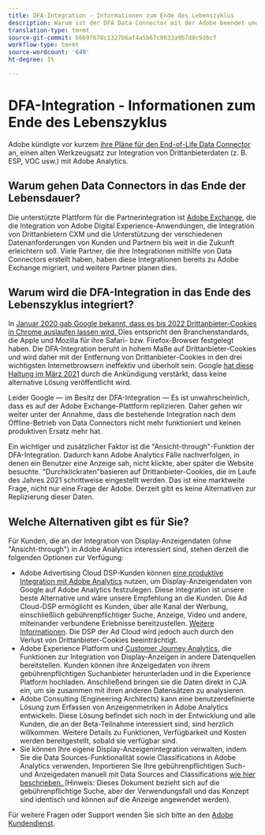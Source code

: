 ```yaml
---
title: DFA-Integration - Informationen zum Ende des Lebenszyklus
description: Warum ist der DFA Data Connector mit der Adobe beendet und welche Alternativen gibt es?
translation-type: tm+mt
source-git-commit: 6669f678c1327b6af4a5b67c8033a9b7d8c9dbcf
workflow-type: tm+mt
source-wordcount: '649'
ht-degree: 1%

---
```



# DFA-Integration - Informationen zum Ende des Lebenszyklus

Adobe kündigte vor kurzem [ihre Pläne für den End-of-Life Data Connector](https://experienceleague.adobe.com/docs/analytics/import/dataconnectors/data-connectors-eol.html) an, einen alten Werkzeugsatz zur Integration von Drittanbieterdaten (z. B. ESP, VOC usw.) mit Adobe Analytics.

## Warum gehen Data Connectors in das Ende der Lebensdauer?

Die unterstützte Plattform für die Partnerintegration ist [Adobe Exchange](https://exchange.adobe.com/experiencecloud), die die Integration von Adobe Digital Experience-Anwendungen, die Integration von Drittanbietern CXM und die Unterstützung der verschiedenen Datenanforderungen von Kunden und Partnern bis weit in die Zukunft erleichtern soll. Viele Partner, die ihre Integrationen mithilfe von Data Connectors erstellt haben, haben diese Integrationen bereits zu Adobe Exchange migriert, und weitere Partner planen dies.

## Warum wird die DFA-Integration in das Ende des Lebenszyklus integriert?

In [Januar 2020 gab Google bekannt, dass es bis 2022 Drittanbieter-Cookies in Chrome auslaufen lassen wird. ](https://blog.chromium.org/2020/01/building-more-private-web-path-towards.html) Dies entspricht den Branchenstandards, die Apple und Mozilla für ihre Safari- bzw. Firefox-Browser festgelegt haben. Die DFA-Integration beruht in hohem Maße auf Drittanbieter-Cookies und wird daher mit der Entfernung von Drittanbieter-Cookies in den drei wichtigsten Internetbrowsern ineffektiv und überholt sein. Google [hat diese Haltung im März 2021](https://blog.google/products/ads-commerce/a-more-privacy-first-web) durch die Ankündigung verstärkt, dass keine alternative Lösung veröffentlicht wird.

Leider Google — im Besitz der DFA-Integration — Es ist unwahrscheinlich, dass es auf der Adobe Exchange-Plattform replizieren. Daher gehen wir weiter unter der Annahme, dass die bestehende Integration nach dem Offline-Betrieb von Data Connectors nicht mehr funktioniert und keinen produktiven Ersatz mehr hat.

Ein wichtiger und zusätzlicher Faktor ist die &quot;Ansicht-through&quot;-Funktion der DFA-Integration. Dadurch kann Adobe Analytics Fälle nachverfolgen, in denen ein Benutzer eine Anzeige sah, nicht klickte, aber später die Website besuchte. &quot;Durchklickraten&quot;basieren auf Drittanbieter-Cookies, die im Laufe des Jahres 2021 schrittweise eingestellt werden. Das ist eine marktweite Frage, nicht nur eine Frage der Adobe. Derzeit gibt es keine Alternativen zur Replizierung dieser Daten.

## Welche Alternativen gibt es für Sie?

Für Kunden, die an der Integration von Display-Anzeigendaten (ohne &quot;Ansicht-through&quot;) in Adobe Analytics interessiert sind, stehen derzeit die folgenden Optionen zur Verfügung:

* Adobe Advertising Cloud DSP-Kunden können [eine produktive Integration mit Adobe Analytics](https://experienceleague.adobe.com/docs/analytics-learn/tutorials/integrations/ad-cloud/introduction-to-the-analytics-for-advertising-cloud-dsp-integration.html?lang=en#integrations) nutzen, um Display-Anzeigendaten von Google auf Adobe Analytics festzulegen. Diese Integration ist unsere beste Alternative und wäre unsere Empfehlung an die Kunden. Die Ad Cloud-DSP ermöglicht es Kunden, über alle Kanal der Werbung, einschließlich gebührenpflichtiger Suche, Anzeige, Video und andere, miteinander verbundene Erlebnisse bereitzustellen. [Weitere Informationen](https://experienceleague.adobe.com/docs/advertising-cloud/dsp/introduction/dsp-about.html?lang=en#introduction). Die DSP der Ad Cloud wird jedoch auch durch den Verlust von Drittanbieter-Cookies beeinträchtigt.
* Adobe Experience Platform und [Customer Journey Analytics](https://experienceleague.adobe.com/docs/analytics-platform/using/cja-landing.html?lang=en), die Funktionen zur Integration von Display-Anzeigen in andere Datenquellen bereitstellen. Kunden können ihre Anzeigedaten von ihrem gebührenpflichtigen Suchanbieter herunterladen und in die Experience Platform hochladen. Anschließend bringen sie die Daten direkt in CJA ein, um sie zusammen mit ihren anderen Datensätzen zu analysieren.
* Adobe Consulting (Engineering Architects) kann eine benutzerdefinierte Lösung zum Erfassen von Anzeigenmetriken in Adobe Analytics entwickeln. Diese Lösung befindet sich noch in der Entwicklung und alle Kunden, die an der Beta-Teilnahme interessiert sind, sind herzlich willkommen. Weitere Details zu Funktionen, Verfügbarkeit und Kosten werden bereitgestellt, sobald sie verfügbar sind.
* Sie können Ihre eigene Display-Anzeigenintegration verwalten, indem Sie die Data Sources-Funktionalität sowie Classifications in Adobe Analytics verwenden. Importieren Sie Ihre gebührenpflichtigen Such- und Anzeigedaten manuell mit Data Sources and Classifications [wie hier beschrieben. ](https://experienceleague.adobe.com/docs/analytics/import/use-cases/paid-search-metrics.html?lang=en#use-cases) (Hinweis: Dieses Dokument bezieht sich auf die gebührenpflichtige Suche, aber der Verwendungsfall und das Konzept sind identisch und können auf die Anzeige angewendet werden).

Für weitere Fragen oder Support wenden Sie sich bitte an den [Adobe Kundendienst](https://helpx.adobe.com/de/contact/enterprise-support.ec.html).